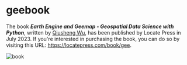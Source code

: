 # geebook

The book _**Earth Engine and Geemap - Geospatial Data Science with Python**_, written by [Qiusheng Wu](https://gishub.org), has been published by Locate Press in July 2023. If you're interested in purchasing the book, you can do so by visiting this URL: <https://locatepress.com/book/gee>.

![book](https://i.imgur.com/L3TJdGl.png)
